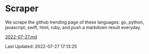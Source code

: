 # Scraper

We scrape the github trending page of these languages: go, python, javascript, swift, html, ruby, and push a markdown result everyday.

[2022-07-27.md](https://github.com/henson/Scraper/blob/master/2022-07-27.md)

Last Updated: 2022-07-27 17:13:25